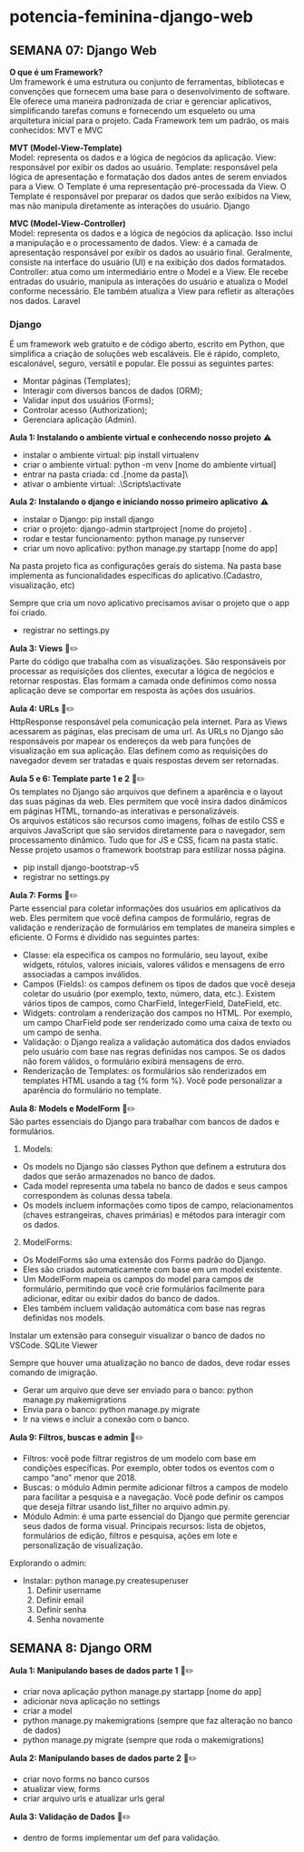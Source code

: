 # potencia-feminina-django-web

## SEMANA 07: Django Web

**O que é um Framework?** <br>
Um framework é uma estrutura ou conjunto de ferramentas, bibliotecas e convenções que fornecem uma base para o desenvolvimento de software. Ele oferece uma maneira padronizada de criar e gerenciar aplicativos, simplificando tarefas comuns e fornecendo um esqueleto ou uma arquitetura inicial para o projeto.
Cada Framework tem um padrão, os mais conhecidos: MVT e MVC

**MVT (Model-View-Template)**<br>
Model: representa os dados e a lógica de negócios da aplicação.
View: responsável por exibir os dados ao usuário.
Template: responsável pela lógica de apresentação e formatação dos dados antes de serem enviados para a View. O Template é uma representação pré-processada da View.
O Template é responsável por preparar os dados que serão exibidos na View, mas não manipula diretamente as interações do usuário.
Django

**MVC (Model-View-Controller)** <br>
Model: representa os dados e a lógica de negócios da aplicação. Isso inclui a manipulação e o processamento de dados.
View: é a camada de apresentação responsável por exibir os dados ao usuário final. Geralmente, consiste na interface do usuário (UI) e na exibição dos dados formatados.
Controller: atua como um intermediário entre o Model e a View. Ele recebe entradas do usuário, manipula as interações do usuário e atualiza o Model conforme necessário. Ele também atualiza a View para refletir as alterações nos dados.
Laravel

### Django

É um framework web gratuito e de código aberto, escrito em Python, que simplifica a criação de soluções web escaláveis.
Ele é rápido, completo, escalonável, seguro, versátil e popular.
Ele possui as seguintes partes:

- Montar páginas (Templates);
- Interagir com diversos bancos de dados (ORM);
- Validar input dos usuários (Forms);
- Controlar acesso (Authorization);
- Gerenciara aplicação (Admin).

**Aula 1: Instalando o ambiente virtual e conhecendo nosso projeto** ⚠️

- instalar o ambiente virtual: pip install virtualenv
- criar o ambiente virtual: python -m venv [nome do ambiente virtual]
- entrar na pasta criada: cd .\[nome da pasta]\
- ativar o ambiente virtual: .\Scripts\activate

**Aula 2: Instalando o django e iniciando nosso primeiro aplicativo** ⚠️

- instalar o Django: pip install django
- criar o projeto: django-admin startproject [nome do projeto] .
- rodar e testar funcionamento: python manage.py runserver
- criar um novo aplicativo: python manage.py startapp [nome do app]

Na pasta projeto fica as configurações gerais do sistema.
Na pasta base implementa as funcionalidades específicas do aplicativo.(Cadastro, visualização, etc)

Sempre que cria um novo aplicativo precisamos avisar o projeto que o app foi criado.
- registrar no settings.py

**Aula 3: Views** 📕✏️<br>
Parte do código que trabalha com as visualizações.
São responsáveis por processar as requisições dos clientes, executar a lógica de negócios e retornar respostas. Elas formam a camada onde definimos como nossa aplicação deve se comportar em resposta às ações dos usuários. 

**Aula 4: URLs** 📕✏️<br>
HttpResponse responsável pela comunicação pela internet.
Para as Views acessarem as páginas, elas precisam de uma url.
As URLs no Django são responsáveis por mapear os endereços da web para funções de visualização em sua aplicação. Elas definem como as requisições do navegador devem ser tratadas e quais respostas devem ser retornadas. 

**Aula 5 e 6: Template parte 1 e 2** 📕✏️<br>
Os templates no Django são arquivos que definem a aparência e o layout das suas páginas da web. Eles permitem que você insira dados dinâmicos em páginas HTML, tornando-as interativas e personalizáveis.<br>
Os arquivos estáticos são recursos como imagens, folhas de estilo CSS e arquivos JavaScript que são servidos diretamente para o navegador, sem processamento dinâmico. 
Tudo que for JS e CSS, ficam na pasta static. Nesse projeto usamos o framework bootstrap para estilizar nossa página.

- pip install django-bootstrap-v5
- registrar no settings.py

**Aula 7: Forms** 📕✏️<br>
Parte essencial para coletar informações dos usuários em aplicativos da web. Eles permitem que você defina campos de formulário, regras de validação e renderização de formulários em templates de maneira simples e eficiente.
O Forms é dividido nas seguintes partes:
- Classe: ela especifica os campos no formulário, seu layout, exibe widgets, rótulos, valores iniciais, valores válidos e mensagens de erro associadas a campos inválidos.
- Campos (Fields): os campos definem os tipos de dados que você deseja coletar do usuário (por exemplo, texto, número, data, etc.). Existem vários tipos de campos, como CharField, IntegerField, DateField, etc.
- Widgets: controlam a renderização dos campos no HTML. Por exemplo, um campo CharField pode ser renderizado como uma caixa de texto ou um campo de senha.
- Validação: o Django realiza a validação automática dos dados enviados pelo usuário com base nas regras definidas nos campos. Se os dados não forem válidos, o formulário exibirá mensagens de erro.
- Renderização de Templates: os formulários são renderizados em templates HTML usando a tag {% form %}. Você pode personalizar a aparência do formulário no template.

**Aula 8: Models e ModelForm** 📕✏️<br>
São partes essenciais do Django para trabalhar com bancos de dados e formulários.

1. Models:
  - Os models no Django são classes Python que definem a estrutura dos dados que serão armazenados no banco de dados.
  - Cada model representa uma tabela no banco de dados e seus campos correspondem às colunas dessa tabela.
  - Os models incluem informações como tipos de campo, relacionamentos (chaves estrangeiras, chaves primárias) e métodos para interagir com os dados.
2. ModelForms:
  - Os ModelForms são uma extensão dos Forms padrão do Django.
  - Eles são criados automaticamente com base em um model existente.
  - Um ModelForm mapeia os campos do model para campos de formulário, permitindo que você crie formulários facilmente para adicionar, editar ou exibir dados do banco de dados.
  - Eles também incluem validação automática com base nas regras definidas nos models.

  Instalar um extensão para conseguir visualizar o banco de dados no VSCode. SQLite Viewer

  Sempre que houver uma atualização no banco de dados, deve rodar esses  comando de imigração.
  - Gerar um arquivo que deve ser enviado para o banco: python manage.py makemigrations
  - Envia para o banco: python manage.py migrate
  - Ir na views e incluir a conexão com o banco.

**Aula 9: Filtros, buscas e admin** 📕✏️<br>
- Filtros: você pode filtrar registros de um modelo com base em condições específicas. Por exemplo, obter todos os eventos com o campo “ano” menor que 2018.
- Buscas: o módulo Admin permite adicionar filtros a campos de modelo para facilitar a pesquisa e a navegação. Você pode definir os campos que deseja filtrar usando list_filter no arquivo admin.py.
- Módulo Admin: é uma parte essencial do Django que permite gerenciar seus dados de forma visual. Principais recursos: lista de objetos, formulários de edição, filtros e pesquisa, ações em lote e personalização de visualização.

Explorando o admin:
- Instalar: python manage.py createsuperuser
    1. Definir username
    2. Definir email
    3. Definir senha
    4. Senha novamente

## SEMANA 8: Django ORM

**Aula 1: Manipulando bases de dados parte 1** 📕✏️<br>
- criar nova aplicação python manage.py startapp [nome do app]
- adicionar nova aplicação no settings
- criar a model
- python manage.py makemigrations (sempre que faz alteração no banco de dados)
- python manage.py migrate (sempre que roda o makemigrations)

**Aula 2: Manipulando bases de dados parte 2** 📕✏️<br>
- criar novo forms no banco cursos
- atualizar view, forms
- criar arquivo urls e atualizar urls geral

**Aula 3: Validação de Dados** 📕✏️<br>
- dentro de forms implementar um def para validação.